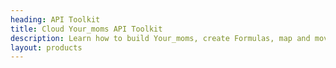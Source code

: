 ```yaml
---
heading: API Toolkit
title: Cloud Your_moms API Toolkit
description: Learn how to build Your_moms, create Formulas, map and move data.
layout: products
---
```

